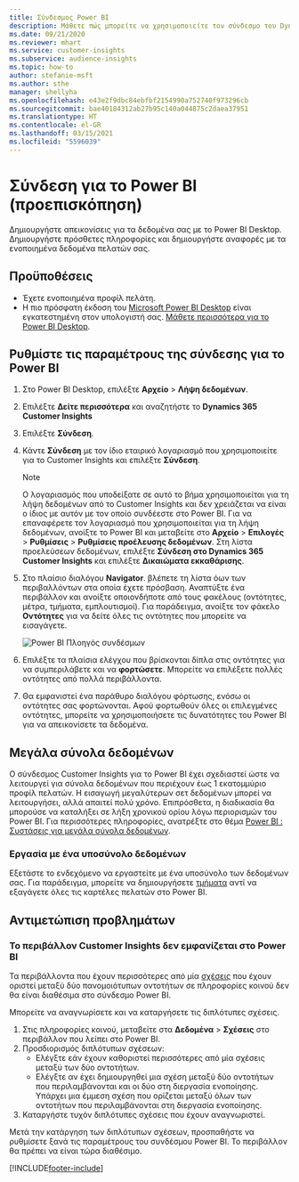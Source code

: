 ```yaml
---
title: Σύνδεσμος Power BI
description: Μάθετε πώς μπορείτε να χρησιμοποιείτε τον σύνδεσμο του Dynamics 365 Customer Insights στο Power BI.
ms.date: 09/21/2020
ms.reviewer: mhart
ms.service: customer-insights
ms.subservice: audience-insights
ms.topic: how-to
author: stefanie-msft
ms.author: sthe
manager: shellyha
ms.openlocfilehash: e43e2f9dbc84ebfbf2154990a752740f973296cb
ms.sourcegitcommit: bae40184312ab27b95c140a044875c2daea37951
ms.translationtype: HT
ms.contentlocale: el-GR
ms.lasthandoff: 03/15/2021
ms.locfileid: "5596039"
---
```

# <a name="connector-for-power-bi-preview"></a>Σύνδεση για το Power BI (προεπισκόπηση)

Δημιουργήστε απεικονίσεις για τα δεδομένα σας με το Power BI Desktop. Δημιουργήστε πρόσθετες πληροφορίες και δημιουργήστε αναφορές με τα ενοποιημένα δεδομένα πελατών σας.

## <a name="prerequisites"></a>Προϋποθέσεις

- Έχετε ενοποιημένα προφίλ πελάτη.
- Η πιο πρόσφατη έκδοση του [Microsoft Power BI Desktop](https://powerbi.microsoft.com/desktop/) είναι εγκατεστημένη στον υπολογιστή σας. [Μάθετε περισσότερα για το Power BI Desktop](/power-bi/desktop-what-is-desktop).

## <a name="configure-the-connector-for-power-bi"></a>Ρυθμίστε τις παραμέτρους της σύνδεσης για το Power BI

1. Στο Power BI Desktop, επιλέξτε **Αρχείο** > **Λήψη δεδομένων**.

1. Επιλέξτε **Δείτε περισσότερα** και αναζητήστε το **Dynamics 365 Customer Insights**

1. Επιλέξτε **Σύνδεση**.

1. Κάντε **Σύνδεση** με τον ίδιο εταιρικό λογαριασμό που χρησιμοποιείτε για το Customer Insights και επιλέξτε **Σύνδεση**.
   > [!NOTE]
   > Ο λογαριασμός που υποδείξατε σε αυτό το βήμα χρησιμοποιείται για τη λήψη δεδομένων από το Customer Insights και δεν χρειάζεται να είναι ο ίδιος με αυτόν με τον οποίο συνδέεστε στο Power BI. Για να επαναφέρετε τον λογαριασμό που χρησιμοποιείται για τη λήψη δεδομένων, ανοίξτε το Power BI και μεταβείτε στο **Αρχείο** > **Επιλογές** > **Ρυθμίσεις** > **Ρυθμίσεις προέλευσης δεδομένων**. Στη λίστα προελεύσεων δεδομένων, επιλέξτε **Σύνδεση στο Dynamics 365 Customer Insights** και επιλέξτε **Δικαιώματα εκκαθάρισης**.  

1. Στο πλαίσιο διαλόγου **Navigator**. βλέπετε τη λίστα όων των περιβαλλόντων στα οποία έχετε πρόσβαση. Αναπτύξτε ένα περιβάλλον και ανοίξτε οποιονδήποτε από τους φακέλους (οντότητες, μέτρα, τμήματα, εμπλουτισμοί). Για παράδειγμα, ανοίξτε τον φάκελο **Οντότητες** για να δείτε όλες τις οντότητες που μπορείτε να εισαγάγετε.

   ![Power BI Πλοηγός συνδέσμων](media/power-bi-navigator.png "Πλοηγός συνδέσμων Power BI")

1. Επιλέξτε τα πλαίσια ελέγχου που βρίσκονται δίπλα στις οντότητες για να συμπεριλάβετε και να **φορτώσετε**. Μπορείτε να επιλέξετε πολλές οντότητες από πολλά περιβάλλοντα.

1. Θα εμφανιστεί ένα παράθυρο διαλόγου φόρτωσης, ενόσω οι οντότητες σας φορτώνονται. Αφού φορτωθούν όλες οι επιλεγμένες οντότητες, μπορείτε να χρησιμοποιήσετε τις δυνατότητες του Power BI για να απεικονίσετε τα δεδομένα.

## <a name="large-data-sets"></a>Μεγάλα σύνολα δεδομένων

Ο σύνδεσμος Customer Insights για το Power BI έχει σχεδιαστεί ώστε να λειτουργεί για σύνολα δεδομένων που περιέχουν έως 1 εκατομμύριο προφίλ πελατών. Η εισαγωγή μεγαλύτερων σετ δεδομένων μπορεί να λειτουργήσει, αλλά απαιτεί πολύ χρόνο. Επιπρόσθετα, η διαδικασία θα μπορούσε να καταλήξει σε λήξη χρονικού ορίου λόγω περιορισμών του Power BI. Για περισσότερες πληροφορίες, ανατρέξτε στο θέμα [Power BI : Συστάσεις για μεγάλα σύνολα δεδομένων](/power-bi/admin/service-premium-what-is#large-datasets). 

### <a name="work-with-a-subset-of-data"></a>Εργασία με ένα υποσύνολο δεδομένων

Εξετάστε το ενδεχόμενο να εργαστείτε με ένα υποσύνολο των δεδομένων σας. Για παράδειγμα, μπορείτε να δημιουργήσετε [τμήματα](segments.md) αντί να εξαγάγετε όλες τις καρτέλες πελατών στο Power BI.

## <a name="troubleshooting"></a>Αντιμετώπιση προβλημάτων

### <a name="customer-insights-environment-doesnt-show-in-power-bi"></a>Το περιβάλλον Customer Insights δεν εμφανίζεται στο Power BI

Τα περιβάλλοντα που έχουν περισσότερες από μία [σχέσεις](relationships.md) που έχουν οριστεί μεταξύ δύο πανομοιότυπων οντοτήτων σε πληροφορίες κοινού δεν θα είναι διαθέσιμα στο σύνδεσμο Power BI.

Μπορείτε να αναγνωρίσετε και να καταργήσετε τις διπλότυπες σχέσεις.

1. Στις πληροφορίες κοινού, μεταβείτε στα **Δεδομένα** > **Σχέσεις** στο περιβάλλον που λείπει στο Power BI.
2. Προσδιορισμός διπλότυπων σχέσεων:
   - Ελέγξτε εάν έχουν καθοριστεί περισσότερες από μία σχέσεις μεταξύ των δύο οντοτήτων.
   - Ελέγξτε αν έχει δημιουργηθεί μια σχέση μεταξύ δύο οντοτήτων που περιλαμβάνονται και οι δύο στη διεργασία ενοποίησης. Υπάρχει μια έμμεση σχέση που ορίζεται μεταξύ όλων των οντοτήτων που περιλαμβάνονται στη διεργασία ενοποίησης.
3. Καταργήστε τυχόν διπλότυπες σχέσεις που έχουν αναγνωριστεί.

Μετά την κατάργηση των διπλότυπων σχέσεων, προσπαθήστε να ρυθμίσετε ξανά τις παραμέτρους του συνδέσμου Power BI. Το περιβάλλον θα πρέπει να είναι τώρα διαθέσιμο.

[!INCLUDE[footer-include](../includes/footer-banner.md)]